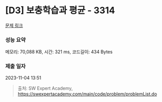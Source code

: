 # [D3] 보충학습과 평균 - 3314 

[문제 링크](https://swexpertacademy.com/main/code/problem/problemDetail.do?contestProbId=AWBnA2jaxDsDFAWr) 

### 성능 요약

메모리: 70,088 KB, 시간: 321 ms, 코드길이: 434 Bytes

### 제출 일자

2023-11-04 13:51



> 출처: SW Expert Academy, https://swexpertacademy.com/main/code/problem/problemList.do